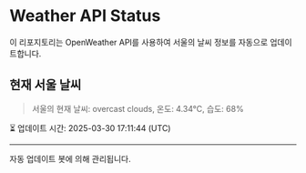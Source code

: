 
# Weather API Status

이 리포지토리는 OpenWeather API를 사용하여 서울의 날씨 정보를 자동으로 업데이트합니다.

## 현재 서울 날씨
> 서울의 현재 날씨: overcast clouds, 온도: 4.34°C, 습도: 68%

⏳ 업데이트 시간: 2025-03-30 17:11:44 (UTC)

---
자동 업데이트 봇에 의해 관리됩니다.
